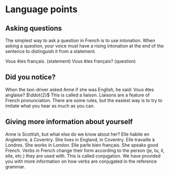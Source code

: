 # Language points 

## Asking questions

The simplest way to ask a question in French is to use intonation. When asking a question, your voice must have a rising intonation at the end of the sentence to distinguish it from a statement.

Vous êtes français.
(statement)
Vous êtes français?
(question)

## Did you notice?

When the taxi-driver asked Anne if she was English, he said:
Vous êtes anglaise?
$\ddot{2}$
This is called a liaison. Liaisons are a feature of French pronunciation. There are some rules, but the easiest way is to try to imitate what you hear as much as you can.

## Giving more information about yourself

Anne is Scottish, but what else do we know about her?
Elle habite en Angleterre, à Coventry.
She lives in England, in Coventry.
Elle travaille à Londres.
She works in London.
Elle parle bien français.
She speaks good French.
Verbs in French change their form according to the person (je, tu, il, elle, etc.) they are used with. This is called conjugation. We have provided you with more information on how verbs are conjugated in the reference grammar.